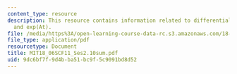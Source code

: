 ```yaml
---
content_type: resource
description: This resource contains information related to differential equations
  and exp(At).
file: /media/https%3A/open-learning-course-data-rc.s3.amazonaws.com/18-06sc-linear-algebra-fall-2011/9dc6bf7f9d4bba51bc9f5c9091bd8d52_MIT18_06SCF11_Ses2.10sum.pdf
file_type: application/pdf
resourcetype: Document
title: MIT18_06SCF11_Ses2.10sum.pdf
uid: 9dc6bf7f-9d4b-ba51-bc9f-5c9091bd8d52
---
```

